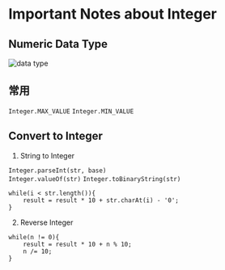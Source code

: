 # Important Notes about Integer

## Numeric Data Type

![data type](https://user-images.githubusercontent.com/38870192/39738061-c1faf6d2-5256-11e8-9dc9-0b0e29c8915b.PNG)

## 常用 

`Integer.MAX_VALUE`      `Integer.MIN_VALUE`


## Convert to Integer

1. String to Integer

`Integer.parseInt(str, base)` <br />
`Integer.valueOf(str)`
`Integer.toBinaryString(str)`

```
while(i < str.length()){
    result = result * 10 + str.charAt(i) - '0';
}
```
2. Reverse Integer
```
while(n != 0){
    result = result * 10 + n % 10;
    n /= 10;
}
```
